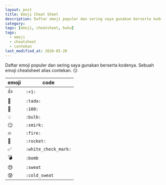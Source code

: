 ```yaml
---
layout: post
title: Emoji Cheat Sheet
description: Daftar emoji populer dan sering saya gunakan berserta kodenya.
category:
tags: [emoji, cheatsheet, buku]
tags:
  - emoji
  - cheatsheet
  - contekan
last_modified_at: 2020-05-20
---
```

Daftar emoji populer dan sering saya gunakan berserta kodenya. Sebuah emoji cheatsheet alias contekan. :smirk:

| emoji              | code                 |
|--------------------|----------------------|
| :+1:               | `:+1:`               |
| :tada:             | `:tada:`             |
| :100:              | `:100:`              |
| :bulb:             | `:bulb:`             |
| :smirk:            | `:smirk:`            |
| :fire:             | `:fire:`             |
| :rocket:           | `:rocket:`           |
| :white_check_mark: | `:white_check_mark:` |
| :bomb:             | `:bomb`              |
| :sweat:            | `:sweat`             |
| :cold_sweat:       | `:cold_sweat`        |
